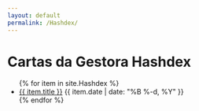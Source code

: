 ```yaml
---
layout: default
permalink: /Hashdex/
---
```


<h1>Cartas da Gestora Hashdex</h1>
<ul>
{% for item in site.Hashdex %}
  <li>
    <a href="{{ site.baseurl }}{{ item.url }}">{{ item.title }}</a>
    <span>{{ item.date | date: "%B %-d, %Y" }}</span>
  </li>
{% endfor %}
</ul>



